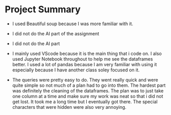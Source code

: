 # Project Summary

* I used Beautiful soup because I was more familiar with it. 

* I did not do the AI part of the assignment

* I did not do the AI part

* I mainly used VScode because it is the main thing that i code on. I also used Jupyter Notebook throughout to help me see the dataframes better. I used a lot of pandas because I am very familiar with using it especially because I have another class soley focused on it. 

* The queries were pretty easy to do. They went really quick and were quite simple so not much of a plan had to go into them. The hardest part was definitely the cleaning of the dataframes. The plan was to just take one column at a time and make sure my work was neat so that i did not get lost. It took me a long time but I eventually got there. The special characters that were hidden were also very annoying.
